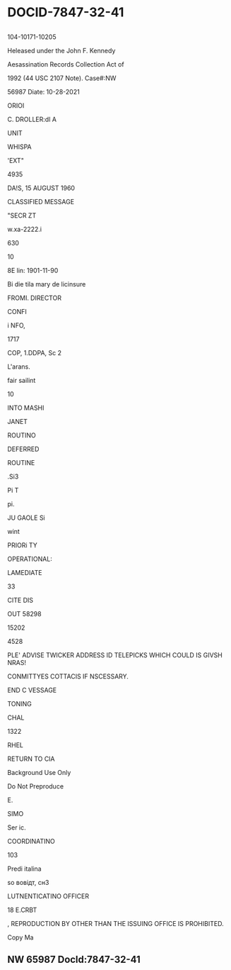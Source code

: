 # DOCID-7847-32-41

##
104-10171-10205

Heleased under the John F. Kennedy

Aesassination Records Collection Act of

1992 (44 USC 2107 Note). Case#:NW

56987 Diate: 10-28-2021

ORIOI

C. DROLLER:dl A

UNIT

WHISPA

'EXT"

4935

DA!S, 15 AUGUST 1960

CLASSIFIED MESSAGE

"SECR ZT

w.xa-2222.i

630

10

8E lin: 1901-11-90

Bi die tila mary de licinsure

FROMI. DIRECTOR

CONFI

i NFO,

1717

COP, 1.DDPA, Sc 2

L'arans.

fair sailint

10

INTO MASHI

JANET

ROUTINO

DEFERRED

ROUTINE

.Si3

Pi T

pi.

JU GAOLE Si

wint

PRIORi TY

OPERATIONAL:

LAMEDIATE

33

CITE DIS

OUT 58298

15202

4528

PLE' ADVISE TWICKER ADDRESS ID TELEPICKS WHICH COULD IS GIVSH NRAS!

CONMITTYES COTTACIS IF NSCESSARY.

END C VESSAGE

TONING

CHAL

1322

RHEL

RETURN TO CIA

Background Use Only

Do Not Preproduce

E.

SIMO

Ser ic.

COORDINATINO

103

Predi italina

so вовідт, сн3

LUTNENTICATINO OFFICER

18 E.CRBT

, REPRODUCTION BY OTHER THAN THE ISSUING OFFICE IS PROHIBITED.

Copy Ma

NW 65987 Docld:7847-32-41
---

